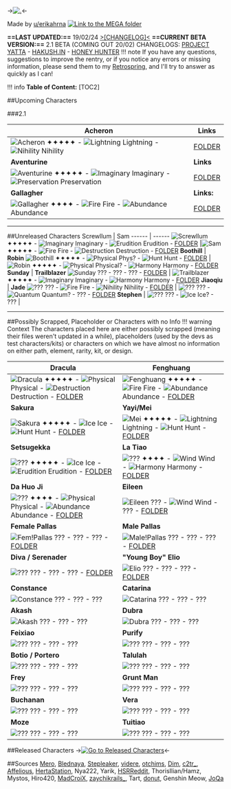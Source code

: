 ->[![.](https://cdn.discordapp.com/attachments/1137374640239542294/1207042683382661200/Title.png?ex=65de3519&is=65cbc019&hm=48504af012b661721cae06a636183d3a587ec2ff4351a759d73c066120caec27&)](https://rentry.co/7k3mt)<-

Made by [u/erikahrna](https://www.reddit.com/user/erikahrna)
[![Link to the MEGA folder](https://cdn.discordapp.com/attachments/1137374640239542294/1199465794812264478/mega-icon-logo-png-transparent_1_1.png?ex=65c2a492&is=65b02f92&hm=e55c7fe32d9c047736a7b6159fc3ad48e1eba092497deaf72a61fe11c409d40e&)](https://mega.nz/folder/RvkmWCyA#VA_EjRU-1Mb6g9zNXKR3sg)

**==LAST UPDATED:==** 19/02/24 [>[CHANGELOG]<](https://rentry.co/uvkrso)
**==CURRENT BETA VERSION:==** 2.1 BETA (COMING OUT 20/02) CHANGELOGS: [PROJECT YATTA](https://hsr.yatta.top/en/changelog?v=20) - [HAKUSH.IN](https://hsr.hakush.in/) - [HONEY HUNTER](https://hsr.honeyhunterworld.com/new-in-2-0/?lang=EN)
!!! note
    If you have any questions, suggestions to improve the rentry, or if you notice any errors or missing information, please send them to my [Retrospring](https://retrospring.net/@erikahhrna), and I'll try to answer as quickly as I can! 
    
!!! info
    **Table of Content:**
[TOC2]

##Upcoming Characters

###2.1

Acheron | Links
------ | ------
![Acheron](https://cdn.discordapp.com/attachments/1137374640239542294/1199463938824360090/Screenshot_2024-01-23_221935-removebg-preview_1-modified_1.png?ex=65c2a2d7&is=65b02dd7&hm=27d0c851d2c710d09a15d8b51f4633435eabff02eca6110b5f206406e814bd87&) ✦✦✦✦✦ - ![Lightning](https://cdn.discordapp.com/attachments/1137374640239542294/1167146436090142880/IconAttributeThunder.png?ex=654d10d2&is=653a9bd2&hm=3eeded72a4d506d93eac87b4b2ec466531c0dded66be0da937af576540930073&) Lightning - ![Nihility](https://cdn.discordapp.com/attachments/1137374640239542294/1167559328916582461/warlock.png?ex=654e915c&is=653c1c5c&hm=951b6963ba6727f0624c6505a4cb7a0668f2fa115c5144546d6a8e031a78b9d2&) Nihility | [FOLDER](https://mega.nz/folder/g2snRJiR#BIfdv-PyZYHVNC6XHZSq7Q)
**Aventurine** | **Links**
![Aventurine](https://cdn.discordapp.com/attachments/1137374640239542294/1199802349590425640/Screenshot_2024-01-24_204451-removebg-preview-modified_1.png?ex=65c3de03&is=65b16903&hm=4519df0a774290f2414b56a40e92c1a9802a129f79551d7972f7b2f096d05c25&) ✦✦✦✦✦ - ![Imaginary](https://cdn.discordapp.com/attachments/1137374640239542294/1167146435179991122/IconAttributeImaginary.png?ex=654d10d2&is=653a9bd2&hm=0365d09180746d5cad9706bb2ee517001cec16da3f9f11832aea97594ba6d33a&) Imaginary - ![Preservation](https://cdn.discordapp.com/attachments/1137374640239542294/1167559327209500763/knight.png?ex=654e915b&is=653c1c5b&hm=9eb46afd90fb15c17c9ccc392bd7ca68a961c7064ec6e0cb6caa9adc0b450460&) Preservation  | [FOLDER](https://mega.nz/folder/NiFC3JAZ#h--JqhjsZGPJPDQyvr9AJQ)
**Gallagher** | **Links:**
![Gallagher](https://cdn.discordapp.com/attachments/1137374640239542294/1200017815864889414/IMG_3897.png?ex=65c4a6ae&is=65b231ae&hm=6b6948b72dd009bf7d8d221757942e8d3e25eecc9e8f8ba905db44745e39062e&) ✦✦✦✦ - ![Fire](https://cdn.discordapp.com/attachments/1137374640239542294/1167549015139811470/IconAttributeFire_2.png?ex=654e87c1&is=653c12c1&hm=aa1c66766c9ff46238ee5854392c4870d8df0e473df13025944260f5aaa145b3&) Fire - ![Abundance](https://cdn.discordapp.com/attachments/1137374640239542294/1167559328086110289/priest.png?ex=654e915c&is=653c1c5c&hm=e0bddf5b693826f735ed10ac5c8ac71e744919bce056edc08d50f8fa3b5bfd86&) Abundance | [FOLDER](https://mega.nz/folder/kqM0VDDA#_4LD0YaQJoXMkyel2VgdLg)


***
##Unreleased Characters
Screwllum | Sam
------ | ------
![Screwllum](https://cdn.discordapp.com/attachments/1137374640239542294/1167541676261261382/honkai-star-rail-screwllum-1-removebg-preview-modified_1.png?ex=654e80eb&is=653c0beb&hm=cb08f192f0acb2d00a7b2669effc73cbfec0a06d8ab3d17555d99fc3d012895f&) ✦✦✦✦✦  - ![Imaginary](https://cdn.discordapp.com/attachments/1137374640239542294/1167146435179991122/IconAttributeImaginary.png?ex=654d10d2&is=653a9bd2&hm=0365d09180746d5cad9706bb2ee517001cec16da3f9f11832aea97594ba6d33a&) Imaginary - ![Erudition](https://cdn.discordapp.com/attachments/1137374640239542294/1167559327721193472/mage.png?ex=654e915b&is=653c1c5b&hm=b2a634aca160d14bdffcb64817257101c7e52a21ef149f1bfc83c36da0763368&) Erudition - [FOLDER](https://mega.nz/folder/Eysm2QIT#uuFRcMxB1wPXV7kgZo7C9g) |![Sam](https://cdn.discordapp.com/attachments/1137374640239542294/1199464871591411722/NPC_Sam__1_-removebg-preview-modified-removebg-preview_1_1.png?ex=65c2a3b6&is=65b02eb6&hm=58957fd793c3a8cf3bfe22f3a1734c8a466122a599c6e16a30ec272aa79af239&) ✦✦✦✦✦ - ![Fire](https://cdn.discordapp.com/attachments/1137374640239542294/1167549015139811470/IconAttributeFire_2.png?ex=654e87c1&is=653c12c1&hm=aa1c66766c9ff46238ee5854392c4870d8df0e473df13025944260f5aaa145b3&) Fire - ![Destruction](https://cdn.discordapp.com/attachments/1137374640239542294/1167559329554112612/warrior.png?ex=654e915c&is=653c1c5c&hm=a251716b4e8564e9a47ac08df32cb409c1fd17255e2c7c1fce7832d89bdcf6bb&) Destruction - [FOLDER](https://mega.nz/folder/hmtgwI6I#3XBgSFQxeETzqIYRQF8l9g)
**Boothill** | **Robin** 
![Boothill](https://cdn.discordapp.com/attachments/1137374640239542294/1189333193506172938/AtTOqdNl-removebg-preview-modified_1.png?ex=659dc7da&is=658b52da&hm=8a1759106ca618cb29121ed9290f3f70f1ba5534ed352f8c93876ae62a25e958&) ✦✦✦✦✦ - ![Physical](https://cdn.discordapp.com/attachments/1137374640239542294/1167144925251514368/IconAttributePhysical_1.png?ex=654d0f6a&is=653a9a6a&hm=e64dcd695afa9b047d40710709ec25f5c6d774d28428101384a57021f5910dab&) Phys? - ![Hunt](https://cdn.discordapp.com/attachments/1137374640239542294/1167559328409067622/rogue.png?ex=654e915c&is=653c1c5c&hm=20b368975d23758a9de0345819fca3667a009d32107222b838564c4d112211ae&) Hunt - [FOLDER](https://mega.nz/folder/pvNmjaIQ#4-SXdKUXviwVNlAwAW3fpg) | ![Robin](https://cdn.discordapp.com/attachments/1137374640239542294/1186083731375673395/6me5bmc1cg6c1-removebg-preview-modified_1.png?ex=6591f58d&is=657f808d&hm=5e4ba689f6918b7958088ee43bbd285f4853c2d4dc32f14ee7e8bc2a1c5a6863&) ✦✦✦✦✦ - ![Physical](https://cdn.discordapp.com/attachments/1137374640239542294/1167144925251514368/IconAttributePhysical_1.png?ex=654d0f6a&is=653a9a6a&hm=e64dcd695afa9b047d40710709ec25f5c6d774d28428101384a57021f5910dab&) Physical? - ![Harmony](https://cdn.discordapp.com/attachments/1137374640239542294/1167559328677494956/shaman.png?ex=654e915c&is=653c1c5c&hm=32da174a881bdd037ee2804b4123cef7cb9b3a840ebfea9723def3243ba62bb9&) Harmony - [FOLDER](https://mega.nz/folder/YudSFSIY#903TDRd3n3EGGLsmTDuSbw)
**Sunday** | **Trailblazer**
![Sunday](https://cdn.discordapp.com/attachments/1137374640239542294/1189333193980117163/x5zuq0xubp8c1__1_-removebg-preview-modified_1.png?ex=659dc7da&is=658b52da&hm=ba97a0b93564de19b3536fb2fdbfbec23c64063b92d714e1512854016ee4b461&) ??? - ??? - ??? - [FOLDER](https://mega.nz/folder/hzsxCShK#DZ9bXVgOfvggBiOVgKdz2Q) | ![Trailblazer](https://cdn.discordapp.com/attachments/1137374640239542294/1168641147841814628/Character_Trailblazer_Portrait.png-removebg-preview-modified_1.png?ex=65ca7961&is=65b80461&hm=7722daf8be5aae927095d08c6fb7d959220b4d7dd17705a8782d33afbf8440f7&) ✦✦✦✦✦ - ![Imaginary](https://cdn.discordapp.com/attachments/1137374640239542294/1167146435179991122/IconAttributeImaginary.png?ex=654d10d2&is=653a9bd2&hm=0365d09180746d5cad9706bb2ee517001cec16da3f9f11832aea97594ba6d33a&) Imaginary - ![Harmony](https://cdn.discordapp.com/attachments/1137374640239542294/1167559328677494956/shaman.png?ex=654e915c&is=653c1c5c&hm=32da174a881bdd037ee2804b4123cef7cb9b3a840ebfea9723def3243ba62bb9&) Harmony - [FOLDER](https://mega.nz/folder/p7E3RIbA#bic7YTgVMDtyANL1xpAybg)
**Jiaoqiu** |  **Jade**
![???](https://cdn.discordapp.com/attachments/1137374640239542294/1167856509946957945/image_4-modified_1.png?ex=654fa621&is=653d3121&hm=83149850056f4a98997785eb12f4c2ac43429c0ed329fd28ce8fb75ed8ccc669&) ??? - ![Fire](https://cdn.discordapp.com/attachments/1137374640239542294/1167549015139811470/IconAttributeFire_2.png?ex=654e87c1&is=653c12c1&hm=aa1c66766c9ff46238ee5854392c4870d8df0e473df13025944260f5aaa145b3&) Fire - ![Nihility](https://cdn.discordapp.com/attachments/1137374640239542294/1167559328916582461/warlock.png?ex=654e915c&is=653c1c5c&hm=951b6963ba6727f0624c6505a4cb7a0668f2fa115c5144546d6a8e031a78b9d2&) Nihility - [FOLDER](https://mega.nz/folder/pqMwCR4I#SQldFnE3BFkHFUgVevllrg) | ![???](https://cdn.discordapp.com/attachments/1137374640239542294/1167856509946957945/image_4-modified_1.png?ex=654fa621&is=653d3121&hm=83149850056f4a98997785eb12f4c2ac43429c0ed329fd28ce8fb75ed8ccc669&) ??? - ![Quantum](https://cdn.discordapp.com/attachments/1137374640239542294/1167146435519713401/IconAttributeQuantum.png?ex=654d10d2&is=653a9bd2&hm=285b0e88165bb84e0d59e1e1734c3af4bc250d2d8e51eaff3d7f50c34bdbb162&) Quantum? - ??? - [FOLDER](https://mega.nz/folder/13UjQBAA#p1ktS6BieVGvSS03tVLuFQ)
**Stephen** | 
![???](https://cdn.discordapp.com/attachments/1137374640239542294/1167856510181851156/image_3-modified_1.png?ex=654fa621&is=653d3121&hm=2145e84506f1295ee86dd1e6de537e09931cef4b18ae825e5db1b289c0031222&) ??? - ![Ice](https://cdn.discordapp.com/attachments/1137374640239542294/1167146434764742656/IconAttributeIce.png?ex=654d10d2&is=653a9bd2&hm=c096a6c8761f09f975520266fa7ed705e7eddd820db9140a870fe25303e04744&) Ice? - ??? | 


***
##Possibly Scrapped, Placeholder or Characters with no Info
!!! warning Context 
     The characters placed here are either possibly scrapped (meaning their files weren't updated in a while), placeholders (used by the devs as test characters/kits) or characters on which we have almost no information on either path, element, rarity, kit, or design.

Dracula | Fenghuang
------ | ------
![Dracula](https://cdn.discordapp.com/attachments/1137374640239542294/1167567132259786864/Design_sans_titre-removebg-preview_1.png?ex=654e98a0&is=653c23a0&hm=5982bcf9bf59e22b39d5d3481ec694dd30701e5cb9f2e1ab50b0918b24433c50&) ✦✦✦✦✦ - ![Physical](https://cdn.discordapp.com/attachments/1137374640239542294/1167144925251514368/IconAttributePhysical_1.png?ex=654d0f6a&is=653a9a6a&hm=e64dcd695afa9b047d40710709ec25f5c6d774d28428101384a57021f5910dab&) Physical - ![Destruction](https://cdn.discordapp.com/attachments/1137374640239542294/1167559329554112612/warrior.png?ex=654e915c&is=653c1c5c&hm=a251716b4e8564e9a47ac08df32cb409c1fd17255e2c7c1fce7832d89bdcf6bb&) Destruction - [FOLDER](https://mega.nz/folder/RiUF1IAK#o6mTIceJUzlcVF322PR64Q) |![Fenghuang](https://cdn.discordapp.com/attachments/1137374640239542294/1167568198112116827/Design_sans_titre__1_-removebg-preview.png?ex=654e999e&is=653c249e&hm=c945c83e9da4a9dd8e4426184c67aeda6193463e8a4a1a85063e5b21ae976e25&) ✦✦✦✦✦ - ![Fire](https://cdn.discordapp.com/attachments/1137374640239542294/1167549015139811470/IconAttributeFire_2.png?ex=654e87c1&is=653c12c1&hm=aa1c66766c9ff46238ee5854392c4870d8df0e473df13025944260f5aaa145b3&) Fire - ![Abundance](https://cdn.discordapp.com/attachments/1137374640239542294/1167559328086110289/priest.png?ex=654e915c&is=653c1c5c&hm=e0bddf5b693826f735ed10ac5c8ac71e744919bce056edc08d50f8fa3b5bfd86&) Abundance - [FOLDER](https://mega.nz/folder/wuljEJyJ#DCrk18BsAMmrrWE0jJrndg)
**Sakura** | **Yayi/Mei**
![Sakura](https://cdn.discordapp.com/attachments/1137374640239542294/1167571311401373786/image_2-modified_1.png?ex=654e9c85&is=653c2785&hm=508bf9b8c1282f710747ce59f6ba30801bbeaaeb1f00d2053faf378003307af3&) ✦✦✦✦✦ - ![Ice](https://cdn.discordapp.com/attachments/1137374640239542294/1167146434764742656/IconAttributeIce.png?ex=654d10d2&is=653a9bd2&hm=c096a6c8761f09f975520266fa7ed705e7eddd820db9140a870fe25303e04744&) Ice - ![Hunt](https://cdn.discordapp.com/attachments/1137374640239542294/1167559328409067622/rogue.png?ex=654e915c&is=653c1c5c&hm=20b368975d23758a9de0345819fca3667a009d32107222b838564c4d112211ae&) Hunt - [FOLDER](https://mega.nz/folder/lrtkGIDS#0aK0A_20o1h8dUo9TiJI7w) |![Mei](https://cdn.discordapp.com/attachments/1137374640239542294/1167568258820493322/Design_sans_titre__2_-removebg-preview.png?ex=654e99ad&is=653c24ad&hm=455fda33f47f2c5fa8d80e46b748bf7116c7b2d752c392a9b20196a3ed9da80c&) ✦✦✦✦✦ - ![Lightning](https://cdn.discordapp.com/attachments/1137374640239542294/1167146436090142880/IconAttributeThunder.png?ex=654d10d2&is=653a9bd2&hm=3eeded72a4d506d93eac87b4b2ec466531c0dded66be0da937af576540930073&) Lightning - ![Hunt](https://cdn.discordapp.com/attachments/1137374640239542294/1167559328409067622/rogue.png?ex=654e915c&is=653c1c5c&hm=20b368975d23758a9de0345819fca3667a009d32107222b838564c4d112211ae&) Hunt - [FOLDER](https://mega.nz/folder/Mr8n3SaI#Lb9ctH1DVqAlGGe6g6MyGw)
**Setsugekka** | **La Tiao**
![???](https://cdn.discordapp.com/attachments/1137374640239542294/1167856509946957945/image_4-modified_1.png?ex=654fa621&is=653d3121&hm=83149850056f4a98997785eb12f4c2ac43429c0ed329fd28ce8fb75ed8ccc669&) ✦✦✦✦✦ - ![Ice](https://cdn.discordapp.com/attachments/1137374640239542294/1167146434764742656/IconAttributeIce.png?ex=654d10d2&is=653a9bd2&hm=c096a6c8761f09f975520266fa7ed705e7eddd820db9140a870fe25303e04744&) Ice - ![Erudition](https://cdn.discordapp.com/attachments/1137374640239542294/1167559327721193472/mage.png?ex=654e915b&is=653c1c5b&hm=b2a634aca160d14bdffcb64817257101c7e52a21ef149f1bfc83c36da0763368&) Erudition - [FOLDER](https://mega.nz/folder/YjEjVQwZ#Fao8wlaJwc4N7kQVMgNgJw) |![???](https://cdn.discordapp.com/attachments/1137374640239542294/1167856509946957945/image_4-modified_1.png?ex=654fa621&is=653d3121&hm=83149850056f4a98997785eb12f4c2ac43429c0ed329fd28ce8fb75ed8ccc669&) ✦✦✦✦ - ![Wind](https://cdn.discordapp.com/attachments/1137374640239542294/1167146436400533574/IconAttributeWind.png?ex=654d10d2&is=653a9bd2&hm=a6965090adfea25b97cd813387dcc8c20dbf0ead11acd66f4789baefc06bb3ca&) Wind - ![Harmony](https://cdn.discordapp.com/attachments/1137374640239542294/1167559328677494956/shaman.png?ex=654e915c&is=653c1c5c&hm=32da174a881bdd037ee2804b4123cef7cb9b3a840ebfea9723def3243ba62bb9&) Harmony - [FOLDER](https://mega.nz/folder/EvMXEJyb#igZTpnS6nCn4WK5AHXpUIw)
**Da Huo Ji** | **Eileen**
![???](https://cdn.discordapp.com/attachments/1137374640239542294/1167856509946957945/image_4-modified_1.png?ex=654fa621&is=653d3121&hm=83149850056f4a98997785eb12f4c2ac43429c0ed329fd28ce8fb75ed8ccc669&) ✦✦✦✦ - ![Physical](https://cdn.discordapp.com/attachments/1137374640239542294/1167144925251514368/IconAttributePhysical_1.png?ex=654d0f6a&is=653a9a6a&hm=e64dcd695afa9b047d40710709ec25f5c6d774d28428101384a57021f5910dab&) Physical - ![Abundance](https://cdn.discordapp.com/attachments/1137374640239542294/1167559328086110289/priest.png?ex=654e915c&is=653c1c5c&hm=e0bddf5b693826f735ed10ac5c8ac71e744919bce056edc08d50f8fa3b5bfd86&) Abundance - [FOLDER](https://mega.nz/folder/RnUmWYRQ#fJ7jbeo2mkLAFZ1NWsFHWA) |![Eileen](https://cdn.discordapp.com/attachments/1137374640239542294/1167858837429158160/imageedit_5_4885595913-modified-removebg-preview_1.png?ex=654fa84c&is=653d334c&hm=7a7bdaad289980dac7390d40d50dae9610fe120d49a28f528ceddd73526c8918&) ??? - ![Wind](https://cdn.discordapp.com/attachments/1137374640239542294/1167146436400533574/IconAttributeWind.png?ex=654d10d2&is=653a9bd2&hm=a6965090adfea25b97cd813387dcc8c20dbf0ead11acd66f4789baefc06bb3ca&) Wind - ??? - [FOLDER](https://mega.nz/folder/53sSBIKS#GbUGepd58UsAaD1lHAVB5A)
**Female Pallas** | **Male Pallas**
![Fem!Pallas](https://cdn.discordapp.com/attachments/1137374640239542294/1167857204964114532/FvBxKEPWYAISrL8-removebg-preview-modified_2.png?ex=654fa6c7&is=653d31c7&hm=72b9dd18567d1f689acea8d18543c36b12f530aa218a601645390fd62277e307&) ??? - ??? - ??? - [FOLDER](https://mega.nz/folder/QvNhgIZY#Abx-DhaGeSPhahenMSv-Mg) |![Male!Pallas](https://cdn.discordapp.com/attachments/1137374640239542294/1167857204712448131/FvBxKEPWYAISrL8-removebg-preview-modified_1_1.png?ex=654fa6c7&is=653d31c7&hm=384a1f18d84d2eaee3983accf30f0b77b2712ad48d48eef8cc55e9da8e1d8d3e&) ??? - ??? - ??? - [FOLDER](https://mega.nz/folder/QvNhgIZY#Abx-DhaGeSPhahenMSv-Mg)
**Diva / Serenader** | **"Young Boy" Elio**
![???](https://cdn.discordapp.com/attachments/1137374640239542294/1167856509946957945/image_4-modified_1.png?ex=654fa621&is=653d3121&hm=83149850056f4a98997785eb12f4c2ac43429c0ed329fd28ce8fb75ed8ccc669&) ??? - ??? - ??? - [FOLDER](https://mega.nz/folder/4qFR0Q7J#MDc6gOTv6FXrshu01oYpKQ) |![Elio](https://cdn.discordapp.com/attachments/1137374640239542294/1172971708194504815/photo_2023-11-11_19-37-08-removebg-preview-modified_1.png?ex=65624207&is=654fcd07&hm=18f7028f7e3ed9587e04ef1435a55e5f05b57b01435f33d0692859d699d9741c&) ??? - ??? - ??? - [FOLDER](https://mega.nz/folder/YrsCmaqK#GEQBB6Qz5KrE8V-t4YZbvA)
**Constance** | **Catarina**
![Constance](https://cdn.discordapp.com/attachments/1137374640239542294/1202329450881232996/constance.png?ex=65cd0f8f&is=65ba9a8f&hm=bfd7c062d294fbe174f02d39a492851f6c01a8457923bf014c23f7731e728e58&) ??? - ??? - ??? |![Catarina](https://cdn.discordapp.com/attachments/1137374640239542294/1202329471697571840/caterina.png?ex=65cd0f94&is=65ba9a94&hm=66e910b93d4855c7e059ea6bec9319feece566c8db7e51381d1b2075e84ad104&) ??? - ??? - ??? 
**Akash** | **Dubra**
![Akash](https://cdn.discordapp.com/attachments/1137374640239542294/1202329497601581086/akash.png?ex=65cd0f9a&is=65ba9a9a&hm=79e27252de8176a624e6543b6979408209f522847db19b9a3070c8c89d1c616c&) ??? - ??? - ??? |![Dubra](https://cdn.discordapp.com/attachments/1137374640239542294/1202329497920344124/dubra.png?ex=65cd0f9a&is=65ba9a9a&hm=083560540c43a87b5c8a69667882b6724786b1595aa5ae3e586bc512cb1b93db&) ??? - ??? - ??? 
**Feixiao** | **Purify**
![???](https://cdn.discordapp.com/attachments/1137374640239542294/1167856509946957945/image_4-modified_1.png?ex=654fa621&is=653d3121&hm=83149850056f4a98997785eb12f4c2ac43429c0ed329fd28ce8fb75ed8ccc669&) ??? - ??? - ???|![???](https://cdn.discordapp.com/attachments/1137374640239542294/1167856509946957945/image_4-modified_1.png?ex=654fa621&is=653d3121&hm=83149850056f4a98997785eb12f4c2ac43429c0ed329fd28ce8fb75ed8ccc669&) ??? - ??? - ??? 
**Botio / Portero** | **Talulah**
![???](https://cdn.discordapp.com/attachments/1137374640239542294/1167856509946957945/image_4-modified_1.png?ex=654fa621&is=653d3121&hm=83149850056f4a98997785eb12f4c2ac43429c0ed329fd28ce8fb75ed8ccc669&) ??? - ??? - ??? |![???](https://cdn.discordapp.com/attachments/1137374640239542294/1167856509946957945/image_4-modified_1.png?ex=654fa621&is=653d3121&hm=83149850056f4a98997785eb12f4c2ac43429c0ed329fd28ce8fb75ed8ccc669&) ??? - ??? - ??? 
**Frey** | **Grunt Man**
![???](https://cdn.discordapp.com/attachments/1137374640239542294/1167856509946957945/image_4-modified_1.png?ex=654fa621&is=653d3121&hm=83149850056f4a98997785eb12f4c2ac43429c0ed329fd28ce8fb75ed8ccc669&) ??? - ??? - ??? |![???](https://cdn.discordapp.com/attachments/1137374640239542294/1167856510181851156/image_3-modified_1.png?ex=654fa621&is=653d3121&hm=2145e84506f1295ee86dd1e6de537e09931cef4b18ae825e5db1b289c0031222&) ??? - ??? - ??? 
**Buchanan** | **Vera**
![???](https://cdn.discordapp.com/attachments/1137374640239542294/1167856509946957945/image_4-modified_1.png?ex=654fa621&is=653d3121&hm=83149850056f4a98997785eb12f4c2ac43429c0ed329fd28ce8fb75ed8ccc669&) ??? - ??? - ??? |![???](https://cdn.discordapp.com/attachments/1137374640239542294/1167856509946957945/image_4-modified_1.png?ex=654fa621&is=653d3121&hm=83149850056f4a98997785eb12f4c2ac43429c0ed329fd28ce8fb75ed8ccc669&) ??? - ??? - ??? 
**Moze** | **Tuitiao**
![???](https://cdn.discordapp.com/attachments/1137374640239542294/1167856510181851156/image_3-modified_1.png?ex=654fa621&is=653d3121&hm=2145e84506f1295ee86dd1e6de537e09931cef4b18ae825e5db1b289c0031222&) ??? - ??? - ??? |![???](https://cdn.discordapp.com/attachments/1137374640239542294/1167856509946957945/image_4-modified_1.png?ex=654fa621&is=653d3121&hm=83149850056f4a98997785eb12f4c2ac43429c0ed329fd28ce8fb75ed8ccc669&) ??? - ??? - ???


##Released Characters
->[![Go to Released Characters](https://cdn.discordapp.com/attachments/1137374640239542294/1174107155838804060/Solid_Light_Gray_Purple_-_Hex_8E88A3_-_Plain_Light_Gray_Purple-modified_1_1_1.png?ex=6566637f&is=6553ee7f&hm=dc65d4c5c92b0c654e585a3f5a111e519b42393d5f104a48691cb9cf15ba08c3&)](https://rentry.co/qc5b26)<-

##Sources
[Mero](https://t.me/merlin_impact), [Blednaya](https://t.me/blednayaleaks_hsr), [Stepleaker](https://t.me/stepleaker), [videre](https://t.me/videreleaks), [otchims](https://t.me/otchims_leaks), [Dim](https://twitter.com/dimbreath?lang=en), [c2tr_](https://twitter.com/c2tr_?lang=en), [Affelious](https://twitter.com/AffeliousIII), [HertaStation](https://t.me/HertaStationUA), Nya222, Yarik, [HSRReddit](https://t.me/hsrreddit), ThorisIlian/Hamz, Mystos, Hiro420, [MadCroiX](https://t.me/vississ_leak), [zaychikrails_](https://twitter.com/zaychikrails_), Tart, [donut](https://t.me/donutleaker), Genshin Meow, [JoQa](https://twitter.com/JoQatwt)